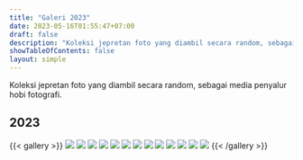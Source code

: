```yaml
---
title: "Galeri 2023"
date: 2023-05-16T01:55:47+07:00
draft: false
description: "Koleksi jepretan foto yang diambil secara random, sebagai media penyalur hobi fotografi."
showTableOfContents: false
layout: simple
---
```


Koleksi jepretan foto yang diambil secara random, sebagai media penyalur
hobi fotografi.

## 2023
{{< gallery >}}
<img src="./IMG_20230529_083408.jpg" class="grid-w50 md:grid-w33 xl:grid-w25" />
<img src="./Snapinsta.app_326092511_991133992273749_4837722603997281666_n_1080.jpg" class="grid-w50 md:grid-w33 xl:grid-w25" />
<img src="./Snapinsta.app_326125993_206774451927567_1382293476235731809_n_1080.jpg" class="grid-w50 md:grid-w33 xl:grid-w25" />
<img src="./323458612_5404558189647829_1626791766768703549_n.jpg" class="grid-w50 md:grid-w33 xl:grid-w25" />
<img src="./324737311_552906446716892_4741487583159631293_n.jpg" class="grid-w50 md:grid-w33 xl:grid-w25" />
<img src="./325312245_1324699068372541_5358105723609350994_n.jpg" class="grid-w50 md:grid-w33 xl:grid-w25" />
<img src="./326739722_761545608907282_3680080904658712774_n.jpg" class="grid-w50 md:grid-w33 xl:grid-w25" />
<img src="./338386027_1307319910143357_1526477738838948330_n.jpg" class="grid-w50 md:grid-w33 xl:grid-w25" />
<img src="./342216021_2211988129002486_3860893786354433041_n.jpg" class="grid-w50 md:grid-w33 xl:grid-w25" />
<img src="./342348347_537820015201315_8240856899426960496_n.jpg" class="grid-w50 md:grid-w33 xl:grid-w25" />
<img src="./345027677_778410633814518_4214105155177167568_n.jpg" class="grid-w50 md:grid-w33 xl:grid-w25" />
<img src="./346642631_617300880323541_3883579471607190493_n.jpg" class="grid-w50 md:grid-w33 xl:grid-w25" />
<img src="./346773891_143361472051633_4055643862837727669_n.jpg" class="grid-w50 md:grid-w33 xl:grid-w25" />
{{< /gallery >}}